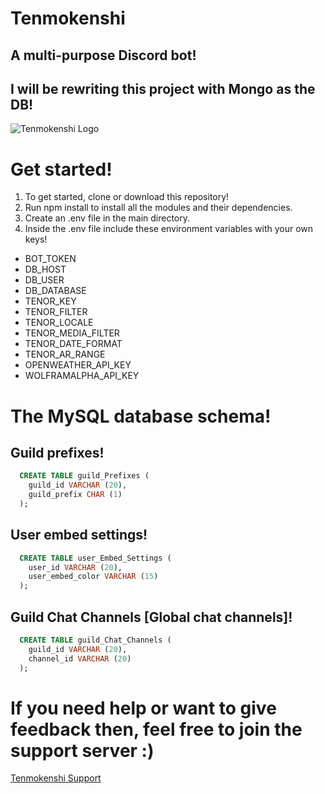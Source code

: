 # Tenmokenshi
## A multi-purpose Discord bot!
## I will be rewriting this project with Mongo as the DB!

![Tenmokenshi Logo](https://i.ibb.co/RCCRCB1/Tenmokenshi-Logo.png)

# Get started!
1. To get started, clone or download this repository!
2. Run npm install to install all the modules and their dependencies.
3. Create an .env file in the main directory.
4. Inside the .env file include these environment variables with your own keys! 

* BOT_TOKEN
* DB_HOST
* DB_USER
* DB_DATABASE
* TENOR_KEY
* TENOR_FILTER
* TENOR_LOCALE
* TENOR_MEDIA_FILTER
* TENOR_DATE_FORMAT
* TENOR_AR_RANGE
* OPENWEATHER_API_KEY
* WOLFRAMALPHA_API_KEY

# The MySQL database schema!
## Guild prefixes!
```sql
  CREATE TABLE guild_Prefixes (
    guild_id VARCHAR (20),
    guild_prefix CHAR (1)
  );
```

## User embed settings!
```sql
  CREATE TABLE user_Embed_Settings (
    user_id VARCHAR (20),
    user_embed_color VARCHAR (15) 
  );
```

## Guild Chat Channels [Global chat channels]!

```sql
  CREATE TABLE guild_Chat_Channels (
    guild_id VARCHAR (20),
    channel_id VARCHAR (20) 
  );
```

# If you need help or want to give feedback then, feel free to join the support server :)
[Tenmokenshi Support](https://discord.com/invite/m6Dnrk5)
